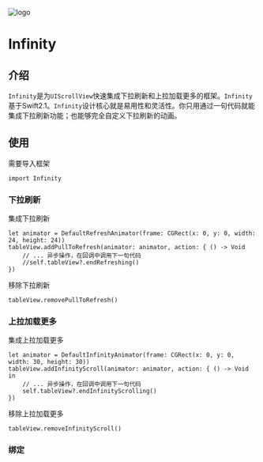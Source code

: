 ![logo](https://github.com/DanisFabric/Infinity/blob/master/images/logo.png)

# Infinity

## 介绍

`Infinity`是为`UIScrollView`快速集成下拉刷新和上拉加载更多的框架。`Infinity`基于Swift2.1。`Infinity`设计核心就是易用性和灵活性。你只用通过一句代码就能集成下拉刷新功能；也能够完全自定义下拉刷新的动画。

## 使用

需要导入框架

```
import Infinity
```

### 下拉刷新

集成下拉刷新

```
let animator = DefaultRefreshAnimator(frame: CGRect(x: 0, y: 0, width: 24, height: 24))
tableView.addPullToRefresh(animator: animator, action: { () -> Void 
	// ... 异步操作，在回调中调用下一句代码
	//self.tableView?.endRefreshing()
})
```
移除下拉刷新

```
tableView.removePullToRefresh()
```

### 上拉加载更多

集成上拉加载更多

```
let animator = DefaultInfinityAnimator(frame: CGRect(x: 0, y: 0, width: 30, height: 30))
tableView.addInfinityScroll(animator: animator, action: { () -> Void in
	// ... 异步操作，在回调中调用下一句代码
	self.tableView?.endInfinityScrolling()
})
```

移除上拉加载更多

```
tableView.removeInfinityScroll()
```

### 绑定